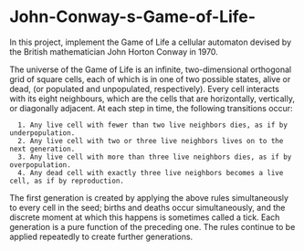 # John-Conway-s-Game-of-Life-

In this project, implement the Game of Life a cellular automaton devised by the British
mathematician John Horton Conway in 1970.

The universe of the Game of Life is an infinite, two-dimensional orthogonal grid of square cells,
each of which is in one of two possible states, alive or dead, (or populated and unpopulated,
respectively). Every cell interacts with its eight neighbours, which are the cells that are
horizontally, vertically, or diagonally adjacent. At each step in time, the following transitions
occur:

      1. Any live cell with fewer than two live neighbors dies, as if by underpopulation.
      2. Any live cell with two or three live neighbors lives on to the next generation.
      3. Any live cell with more than three live neighbors dies, as if by overpopulation.
      4. Any dead cell with exactly three live neighbors becomes a live cell, as if by reproduction.

The first generation is created by applying
the above rules simultaneously to every cell in the seed; births and deaths occur simultaneously,
and the discrete moment at which this happens is sometimes called a tick. Each generation is a
pure function of the preceding one. The rules continue to be applied repeatedly to create further
generations.
